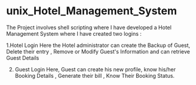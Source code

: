 # unix_Hotel_Management_System

The Project involves shell scripting where I have developed a Hotel Management System where I have created two logins :

1.Hotel Login
Here the Hotel administrator can create the Backup of Guest, Delete their entry , Remove or Modify Guest's Information and can retrieve Guest Details

2. Guest Login
Here, Guest can create his new profile,
know his/her Booking Details , Generate their bill , Know Their Booking Status.
